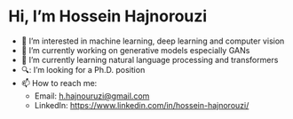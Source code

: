  # Hi, I’m Hossein Hajnorouzi
- 👀 I’m interested in machine learning, deep learning and computer vision
- :hammer: I’m currently working on generative models especially GANs 
- 🌱 I’m currently learning natural language processing and transformers
- 🔍: I’m looking for a Ph.D. position
- 📫 How to reach me:
  - Email: h.hajnouruzi@gmail.com
  - LinkedIn: https://www.linkedin.com/in/hossein-hajnorouzi/
 
    
<!---
Hosseinhn-121/Hosseinhn-121 is a ✨ special ✨ repository because its `README.md` (this file) appears on your GitHub profile.
You can click the Preview link to take a look at your changes.
--->
